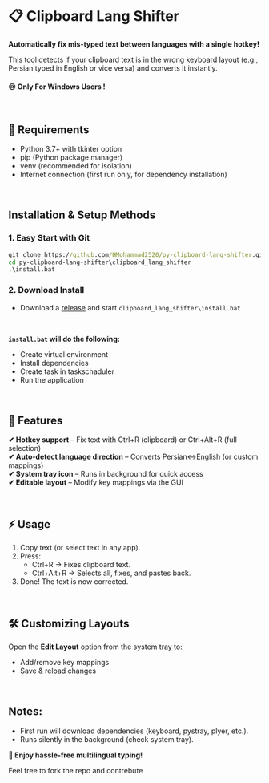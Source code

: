 # 📋 Clipboard Lang Shifter

**Automatically fix mis-typed text between languages with a single hotkey!**

This tool detects if your clipboard text is in the wrong keyboard layout (e.g., Persian typed in English or vice versa) and converts it instantly.

#### 😢 Only For Windows Users !

<br>

## 🔧 Requirements
- Python 3.7+ with tkinter option
- pip (Python package manager)
- venv (recommended for isolation)
- Internet connection (first run only, for dependency installation)

<br>

## Installation & Setup Methods

### 1. Easy Start with Git
```bat
git clone https://github.com/HMohammad2520/py-clipboard-lang-shifter.git
cd py-clipboard-lang-shifter\clipboard_lang_shifter
.\install.bat
```

### 2. Download Install
- Download a [release]([releases](https://github.com/HMohammad2520/py-clipboard-lang-shift/releases)) and start `clipboard_lang_shifter\install.bat`

<br>

**`install.bat` will do the following:**
- Create virtual environment 
- Install dependencies
- Create task in taskschaduler
- Run the application

<br>

## 🎯 Features

**✔ Hotkey support** – Fix text with Ctrl+R (clipboard) or Ctrl+Alt+R (full selection) <br>
**✔ Auto-detect language direction** – Converts Persian↔English (or custom mappings) <br>
**✔ System tray icon** – Runs in background for quick access <br>
**✔ Editable layout** – Modify key mappings via the GUI <br>

<br>

## ⚡ Usage

1. Copy text (or select text in any app).
2. Press:
    - Ctrl+R → Fixes clipboard text.
    - Ctrl+Alt+R → Selects all, fixes, and pastes back.
3. Done! The text is now corrected.

<br>

## 🛠 Customizing Layouts
Open the **Edit Layout** option from the system tray to:
- Add/remove key mappings
- Save & reload changes

<br>

## Notes:
- First run will download dependencies (keyboard, pystray, plyer, etc.).
- Runs silently in the background (check system tray).

**🌟 Enjoy hassle-free multilingual typing!**

Feel free to fork the repo and contrebute

